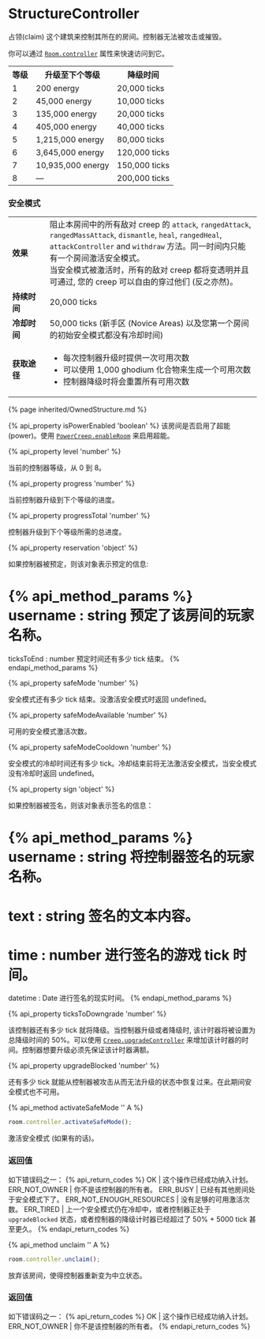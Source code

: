# StructureController

<img src="img/controller.png" alt="" align="right" />

占领(claim) 这个建筑来控制其所在的房间。控制器无法被攻击或摧毁。

你可以通过 [`Room.controller`](#Room.controller) 属性来快速访问到它。

<table class="table gameplay-info">
    <tbody>
    <tr>
        <th><strong>等级</strong></th>
        <th>升级至下个等级</th>
        <th>降级时间</th>
    </tr>
    <tr>
        <td>1</td>
        <td>200 energy</td>
        <td>20,000 ticks</td>
    </tr>
    <tr>
        <td>2</td>
        <td>45,000 energy</td>
        <td>10,000 ticks</td>
    </tr>
    <tr>
        <td>3</td>
        <td>135,000 energy</td>
        <td>20,000 ticks</td>
    </tr>
    <tr>
        <td>4</td>
        <td>405,000 energy</td>
        <td>40,000 ticks</td>
    </tr>
    <tr>
        <td>5</td>
        <td>1,215,000 energy</td>
        <td>80,000 ticks</td>
    </tr>
    <tr>
        <td>6</td>
        <td>3,645,000 energy</td>
        <td>120,000 ticks</td>
    </tr>
    <tr>
        <td>7</td>
        <td>10,935,000 energy</td>
        <td>150,000 ticks</td>
    </tr>
    <tr>
        <td>8</td>
        <td>—</td>
        <td>200,000 ticks</td>
    </tr>
    </tbody>
</table>
	
### 安全模式
	
<table class=gameplay-info>
    <tbody>
    <tr>
        <td style="width:60px;"><strong>效果</strong></td>
        <td>阻止本房间中的所有敌对 creep 的 <code>attack</code>, <code>rangedAttack</code>, <code>rangedMassAttack</code>, <code>dismantle</code>, <code>heal</code>, <code>rangedHeal</code>, <code>attackController</code> and <code>withdraw</code> 方法。同一时间内只能有一个房间激活安全模式。<br/>
    当安全模式被激活时，所有的敌对 creep 都将变透明并且可通过, 您的 creep 可以自由的穿过他们 (反之亦然)。</td>
    </tr>
    <tr>
        <td style="width:60px;"><strong>持续时间</strong></td>
        <td>20,000 ticks</td>
    </tr>
    <tr>
        <td style="width:60px;"><strong>冷却时间</strong></td>
        <td>50,000 ticks (新手区 (Novice Areas) 以及您第一个房间的初始安全模式都没有冷却时间)</td>
    </tr>
    <tr>
        <td style="width:60px;"><strong>获取途径</strong></td>
        <td>
            <ul>
                <li>每次控制器升级时提供一次可用次数</li>
                <li>可以使用 1,000 ghodium 化合物来生成一个可用次数</li>
                <li>控制器降级时将会重置所有可用次数</li>
            </ul>
        </td>
    </tr>
    </tbody>
</table>

{% page inherited/OwnedStructure.md %}

{% api_property isPowerEnabled 'boolean' %}
该房间是否启用了超能 (power)。使用 [`PowerCreep.enableRoom`](#PowerCreep.enableRoom) 来启用超能。

{% api_property level 'number' %}



当前的控制器等级，从 0 到 8。



{% api_property progress 'number' %}



当前控制器升级到下个等级的进度。



{% api_property progressTotal 'number' %}



控制器升级到下个等级所需的总进度。



{% api_property reservation 'object' %}



如果控制器被预定，则该对象表示预定的信息:

{% api_method_params %}
username : string
预定了该房间的玩家名称。
===
ticksToEnd : number
预定时间还有多少 tick 结束。
{% endapi_method_params %}


{% api_property safeMode 'number' %}



安全模式还有多少 tick 结束。没激活安全模式时返回 undefined。



{% api_property safeModeAvailable 'number' %}



可用的安全模式激活次数。



{% api_property safeModeCooldown 'number' %}



安全模式的冷却时间还有多少 tick。冷却结束前将无法激活安全模式，当安全模式没有冷却时返回 undefined。



{% api_property sign 'object' %}



如果控制器被签名，则该对象表示签名的信息：

{% api_method_params %}
username : string
将控制器签名的玩家名称。
===
text : string
签名的文本内容。
===
time : number
进行签名的游戏 tick 时间。
===
datetime : Date
进行签名的现实时间。
{% endapi_method_params %}


{% api_property ticksToDowngrade 'number' %}



该控制器还有多少 tick 就将降级。当控制器升级或者降级时, 该计时器将被设置为总降级时间的 50%。可以使用 <code><a href="#Creep.upgradeController">Creep.upgradeController</a></code> 来增加该计时器的时间。控制器想要升级必须先保证该计时器满额。



{% api_property upgradeBlocked 'number' %}



还有多少 tick 就能从控制器被攻击从而无法升级的状态中恢复过来。在此期间安全模式也不可用。



{% api_method activateSafeMode '' A %}

```javascript
room.controller.activateSafeMode();
```

激活安全模式 (如果有的话)。



### 返回值

如下错误码之一：
{% api_return_codes %}
OK | 这个操作已经成功纳入计划。
ERR_NOT_OWNER | 你不是该控制器的所有者。
ERR_BUSY | 已经有其他房间处于安全模式下了。
ERR_NOT_ENOUGH_RESOURCES | 没有足够的可用激活次数。
ERR_TIRED | 上一个安全模式仍在冷却中，或者控制器正处于 `upgradeBlocked` 状态，或者控制器的降级计时器已经超过了 50% + 5000 tick 甚至更久。
{% endapi_return_codes %}



{% api_method unclaim '' A %}

```javascript
room.controller.unclaim();
```

放弃该房间，使得控制器重新变为中立状态。



### 返回值

如下错误码之一：
{% api_return_codes %}
OK | 这个操作已经成功纳入计划。
ERR_NOT_OWNER | 你不是该控制器的所有者。
{% endapi_return_codes %}


